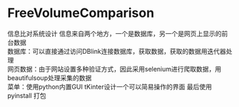 # FreeVolumeComparison
信息比对系统设计
信息来自两个地方，一个是数据库，另一个是网页上显示的前台数据                                                                       
数据库：可以直接通过访问DBlink连接数据库，获取数据，获取的数据用迭代器处理      
网页数据：由于网站设置多种验证方式，因此采用selenium进行爬取数据，用beautifulsoup处理采集的数据                        
菜单：使用python内置GUI tKinter设计一个可以简易操作的界面
最后使用pyinstall 打包                                                    
